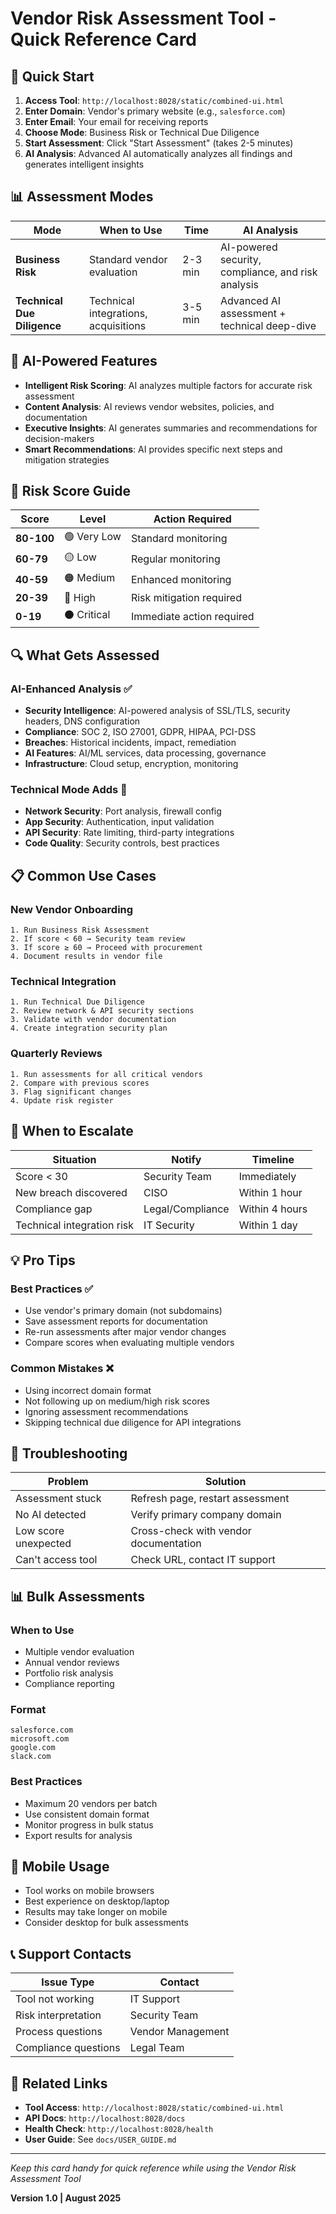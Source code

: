 # Vendor Risk Assessment Tool - Quick Reference Card

## 🚀 Quick Start
1. **Access Tool**: `http://localhost:8028/static/combined-ui.html`
2. **Enter Domain**: Vendor's primary website (e.g., `salesforce.com`)
3. **Enter Email**: Your email for receiving reports
4. **Choose Mode**: Business Risk or Technical Due Diligence
5. **Start Assessment**: Click "Start Assessment" (takes 2-5 minutes)
6. **AI Analysis**: Advanced AI automatically analyzes all findings and generates intelligent insights

## 📊 Assessment Modes

| Mode | When to Use | Time | AI Analysis |
|------|-------------|------|-------------|
| **Business Risk** | Standard vendor evaluation | 2-3 min | AI-powered security, compliance, and risk analysis |
| **Technical Due Diligence** | Technical integrations, acquisitions | 3-5 min | Advanced AI assessment + technical deep-dive |

## 🤖 AI-Powered Features
- **Intelligent Risk Scoring**: AI analyzes multiple factors for accurate risk assessment
- **Content Analysis**: AI reviews vendor websites, policies, and documentation
- **Executive Insights**: AI generates summaries and recommendations for decision-makers
- **Smart Recommendations**: AI provides specific next steps and mitigation strategies

## 🎯 Risk Score Guide

| Score | Level | Action Required |
|-------|-------|-----------------|
| **80-100** | 🟢 Very Low | Standard monitoring |
| **60-79** | 🟡 Low | Regular monitoring |
| **40-59** | 🟠 Medium | Enhanced monitoring |
| **20-39** | 🔴 High | Risk mitigation required |
| **0-19** | ⚫ Critical | Immediate action required |

## 🔍 What Gets Assessed

### AI-Enhanced Analysis ✅
- **Security Intelligence**: AI-powered analysis of SSL/TLS, security headers, DNS configuration
- **Compliance**: SOC 2, ISO 27001, GDPR, HIPAA, PCI-DSS
- **Breaches**: Historical incidents, impact, remediation
- **AI Features**: AI/ML services, data processing, governance
- **Infrastructure**: Cloud setup, encryption, monitoring

### Technical Mode Adds 🔧
- **Network Security**: Port analysis, firewall config
- **App Security**: Authentication, input validation
- **API Security**: Rate limiting, third-party integrations
- **Code Quality**: Security controls, best practices

## 📋 Common Use Cases

### New Vendor Onboarding
```
1. Run Business Risk Assessment
2. If score < 60 → Security team review
3. If score ≥ 60 → Proceed with procurement
4. Document results in vendor file
```

### Technical Integration
```
1. Run Technical Due Diligence
2. Review network & API security sections
3. Validate with vendor documentation
4. Create integration security plan
```

### Quarterly Reviews
```
1. Run assessments for all critical vendors
2. Compare with previous scores
3. Flag significant changes
4. Update risk register
```

## 🚨 When to Escalate

| Situation | Notify | Timeline |
|-----------|--------|----------|
| Score < 30 | Security Team | Immediately |
| New breach discovered | CISO | Within 1 hour |
| Compliance gap | Legal/Compliance | Within 4 hours |
| Technical integration risk | IT Security | Within 1 day |

## 💡 Pro Tips

### Best Practices ✅
- Use vendor's primary domain (not subdomains)
- Save assessment reports for documentation
- Re-run assessments after major vendor changes
- Compare scores when evaluating multiple vendors

### Common Mistakes ❌
- Using incorrect domain format
- Not following up on medium/high risk scores
- Ignoring assessment recommendations
- Skipping technical due diligence for API integrations

## 🔧 Troubleshooting

| Problem | Solution |
|---------|----------|
| Assessment stuck | Refresh page, restart assessment |
| No AI detected | Verify primary company domain |
| Low score unexpected | Cross-check with vendor documentation |
| Can't access tool | Check URL, contact IT support |

## 📊 Bulk Assessments

### When to Use
- Multiple vendor evaluation
- Annual vendor reviews
- Portfolio risk analysis
- Compliance reporting

### Format
```
salesforce.com
microsoft.com
google.com
slack.com
```

### Best Practices
- Maximum 20 vendors per batch
- Use consistent domain format
- Monitor progress in bulk status
- Export results for analysis

## 📱 Mobile Usage
- Tool works on mobile browsers
- Best experience on desktop/laptop
- Results may take longer on mobile
- Consider desktop for bulk assessments

## 📞 Support Contacts

| Issue Type | Contact |
|------------|---------|
| Tool not working | IT Support |
| Risk interpretation | Security Team |
| Process questions | Vendor Management |
| Compliance questions | Legal Team |

## 🔗 Related Links
- **Tool Access**: `http://localhost:8028/static/combined-ui.html`
- **API Docs**: `http://localhost:8028/docs`
- **Health Check**: `http://localhost:8028/health`
- **User Guide**: See `docs/USER_GUIDE.md`

---

*Keep this card handy for quick reference while using the Vendor Risk Assessment Tool*

**Version 1.0 | August 2025**

